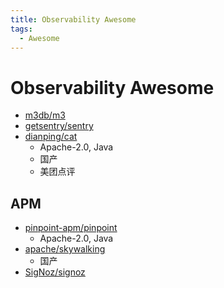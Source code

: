 ```yaml
---
title: Observability Awesome
tags:
  - Awesome
---
```


# Observability Awesome

- [m3db/m3](https://github.com/m3db/m3)
- [getsentry/sentry](https://github.com/getsentry/sentry)
- [dianping/cat](https://github.com/dianping/cat)
  - Apache-2.0, Java
  - 国产
  - 美团点评

## APM

- [pinpoint-apm/pinpoint](https://github.com/pinpoint-apm/pinpoint)
  - Apache-2.0, Java
- [apache/skywalking](https://github.com/apache/skywalking)
  - 国产
- [SigNoz/signoz](https://github.com/SigNoz/signoz)

